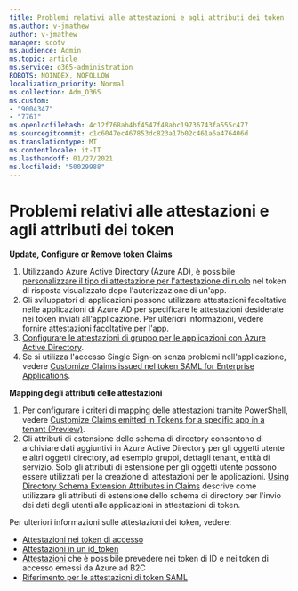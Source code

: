 ```yaml
---
title: Problemi relativi alle attestazioni e agli attributi dei token
ms.author: v-jmathew
author: v-jmathew
manager: scotv
ms.audience: Admin
ms.topic: article
ms.service: o365-administration
ROBOTS: NOINDEX, NOFOLLOW
localization_priority: Normal
ms.collection: Adm_O365
ms.custom:
- "9004347"
- "7761"
ms.openlocfilehash: 4c12f768ab4bf4547f48abc19736743fa555c477
ms.sourcegitcommit: c1c6047ec467853dc823a17b02c461a6a476406d
ms.translationtype: MT
ms.contentlocale: it-IT
ms.lasthandoff: 01/27/2021
ms.locfileid: "50029988"
---
```

# <a name="issues-with-token-claims-and-attributes"></a>Problemi relativi alle attestazioni e agli attributi dei token

**Update, Configure or Remove token Claims**

1. Utilizzando Azure Active Directory (Azure AD), è possibile [personalizzare il tipo di attestazione per l'attestazione di ruolo](https://docs.microsoft.com/azure/active-directory/develop/active-directory-enterprise-app-role-management) nel token di risposta visualizzato dopo l'autorizzazione di un'app.
2. Gli sviluppatori di applicazioni possono utilizzare attestazioni facoltative nelle applicazioni di Azure AD per specificare le attestazioni desiderate nei token inviati all'applicazione. Per ulteriori informazioni, vedere [fornire attestazioni facoltative per l'app](https://docs.microsoft.com/azure/active-directory/develop/active-directory-optional-claims).
3. [Configurare le attestazioni di gruppo per le applicazioni con Azure Active Directory](https://docs.microsoft.com/azure/active-directory/hybrid/how-to-connect-fed-group-claims).
4. Se si utilizza l'accesso Single Sign-on senza problemi nell'applicazione, vedere [Customize Claims issued nel token SAML for Enterprise Applications](https://docs.microsoft.com/azure/active-directory/develop/active-directory-saml-claims-customization).

**Mapping degli attributi delle attestazioni**

1. Per configurare i criteri di mapping delle attestazioni tramite PowerShell, vedere [Customize Claims emitted in Tokens for a specific app in a tenant (Preview)](https://docs.microsoft.com/azure/active-directory/develop/active-directory-claims-mapping).
2. Gli attributi di estensione dello schema di directory consentono di archiviare dati aggiuntivi in Azure Active Directory per gli oggetti utente e altri oggetti directory, ad esempio gruppi, dettagli tenant, entità di servizio. Solo gli attributi di estensione per gli oggetti utente possono essere utilizzati per la creazione di attestazioni per le applicazioni. [Using Directory Schema Extension Attributes in Claims](https://docs.microsoft.com/azure/active-directory/develop/active-directory-schema-extensions) descrive come utilizzare gli attributi di estensione dello schema di directory per l'invio dei dati degli utenti alle applicazioni in attestazioni di token.

Per ulteriori informazioni sulle attestazioni dei token, vedere:

- [Attestazioni nei token di accesso](https://docs.microsoft.com/azure/active-directory/develop/access-tokens#claims-in-access-tokens)
- [Attestazioni in un id_token](https://docs.microsoft.com/azure/active-directory/develop/id-tokens#claims-in-an-id_token)
- [Attestazioni](https://docs.microsoft.com/azure/active-directory-b2c/tokens-overview#claims) che è possibile prevedere nei token di ID e nei token di accesso emessi da Azure ad B2C
- [Riferimento per le attestazioni di token SAML](https://docs.microsoft.com/azure/active-directory/develop/reference-saml-tokens)
